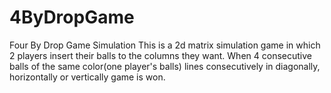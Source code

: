# 4ByDropGame
Four By Drop Game Simulation
This is a 2d matrix simulation game in which 2 players insert their balls to the columns they want. When 4 consecutive balls of the same color(one player's balls) lines consecutively in diagonally, horizontally or vertically game is won. 
